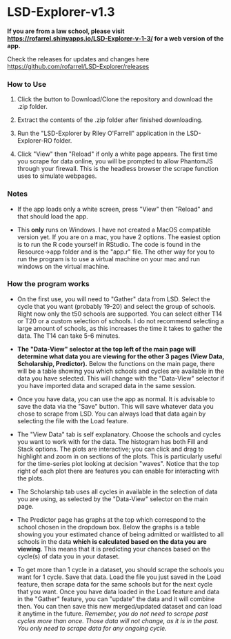 # LSD-Explorer-v1.3

**If you are from a law school, please visit https://rofarrel.shinyapps.io/LSD-Explorer-v-1-3/ for a web version of the app.**

Check the releases for updates and changes here https://github.com/rofarrel/LSD-Explorer/releases

### **How to Use**

1. Click the button to Download/Clone the repository and download the .zip folder.

2. Extract the contents of the .zip folder after finished downloading.

3. Run the "LSD-Explorer by Riley O'Farrell" application in the LSD-Explorer-RO folder.

4. Click "View" then "Reload" if only a white page appears. The first time you scrape for data online, you will be prompted to allow PhantomJS through your firewall. This is the headless browser the scrape function uses to simulate webpages.

### **Notes**

* If the app loads only a white screen, press "View" then "Reload" and that should load the app.

* This __only__ runs on Windows. I have not created a MacOS compatible version yet. If you are on a mac, you have 2 options. The easiest option is to run the R code yourself in RStudio. The code is found in the Resource->app folder and is the "app.r" file. The other way for you to run the program is to use a virtual machine on your mac and run windows on the virtual machine.

### **How the program works**

* On the first use, you will need to "Gather" data from LSD. Select the cycle that you want (probably 19-20) and select the group of schools. Right now only the t50 schools are supported. You can select either T14 or T20 or a custom selection of schools. I do not recommend selecting a large amount of schools, as this increases the time it takes to gather the data. The T14 can take 5-6 minutes.

* **The "Data-View" selector at the top left of the main page will determine what data you are viewing for the other 3 pages (View Data, Scholarship, Predictor).** Below the functions on the main page, there will be a table showing you which schools and cycles are available in the data you have selected. This will change with the "Data-View" selector if you have imported data and scraped data in the same session.

* Once you have data, you can use the app as normal. It is advisable to save the data via the "Save" button. This will save whatever data you chose to scrape from LSD. You can always load that data again by selecting the file with the Load feature.

* The "View Data" tab is self explanatory. Choose the schools and cycles you want to work with for the data. The histogram has both Fill and Stack options. The plots are interactive; you can click and drag to highlight and zoom in on sections of the plots. This is particularly useful for the time-series plot looking at decision "waves". Notice that the top right of each plot there are features you can enable for interacting with the plots.

* The Scholarship tab uses all cycles in available in the selection of data you are using, as selected by the "Data-View" selector on the main page.

* The Predictor page has graphs at the top which correspond to the school chosen in the dropdown box. Below the graphs is a table showing you your estimated chance of being admitted or waitlisted to all schools in the data **which is calculated based on the data you are viewing**. This means that it is predicting your chances based on the cycle(s) of data you in your dataset. 

* To get more than 1 cycle in a dataset, you should scrape the schools you want for 1 cycle. Save that data. Load the file you just saved in the Load feature, then scrape data for the same schools but for the next cycle that you want. Once you have data loaded in the Load feature and data in the "Gather" feature, you can "update" the data and it will combine then. You can then save this new merged/updated dataset and can load it anytime in the future. *Remember, you do not need to scrape past cycles more than once. Those data will not change, as it is in the past. You only need to scrape data for any ongoing cycle.*
